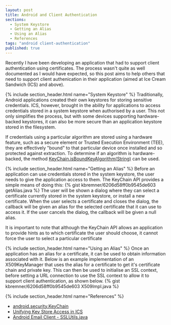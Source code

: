 ```yaml
---
layout: post
title: Android and Client Authentication
sections: 
  - System Keystore
  - Getting an Alias
  - Using an Alias
  - References
tags: "android client-authentication"
published: true
---
```


Recently I have been developing an application that had to support client authentication using certificates. The process wasn't quite as well documented as I would have expected, so this post aims to help others that need to support client authenication in their application (aimed at Ice Cream Sandwich (ICS) and above).

{% include section_header.html name="System Keystore" %}
Traditionally, Android applications created their own keystores for storing sensitive credentials. ICS, however, brought in the ability for applications to access credentials stored in a system keystore when authorised by a user. This not only simplifies the process, but with some devices supporting hardware-backed keystores, it can also be more secure than an application keystore stored in the filesystem.

<div class="alert alert-info">
<p>
If credentials using a particular algorithm are stored using a hardware feature, such as a secure element or Trusted Execution Environment (TEE), they are effectively "bound" to that particular device once installed and so protected against extraction. To determine if an algorithm is hardware-backed, the method <a href="https://developer.android.com/reference/android/security/KeyChain.html#isBoundKeyAlgorithm(java.lang.String)" target="_blank">KeyChain.isBoundKeyAlgorithm(String)</a> can be used.
</p>
</div>

{% include section_header.html name="Getting an Alias" %}
Before an application can use credentials stored in the system keystore, the user needs to give the application access to them. The KeyChain API provides a simple means of doing this:
{% gist kbremner/6206d58ff0b9545de603 getAlias.java %}
The user will be shown a dialog where they can select a certificate currently stored in the system keystore, or install a new certificate. When the user selects a certificate and closes the dialog, the callback will be given an alias for the selected certificate that it can use to access it. If the user cancels the dialog, the callback will be given a null alias.

<div class="alert alert-warning">
<p>
It is important to note that although the KeyChain API allows an application to provide hints as to which certificate the user should choose, it cannot force the user to select a particular certificate
</p>
</div>

{% include section_header.html name="Using an Alias" %}
Once an application has an alias for a certificate, it can be used to obtain information associated with it. Below is an example implementation of an X509KeyManager that uses the alias for a certificate to get it's certificate chain and private key. This can then be used to initialise an SSL context, before setting a URL connection to use the SSL context to allow it to support client authentication, as shown below.
{% gist kbremner/6206d58ff0b9545de603 X509Impl.java %}

{% include section_header.html name="References" %}
* [android.security.KeyChain](https://developer.android.com/reference/android/security/KeyChain.html)
* [Unifying Key Store Access in ICS](http://android-developers.blogspot.co.uk/2012/03/unifying-key-store-access-in-ics.html)
* [Android Email Client - SSLUtils.java](https://github.com/android/platform_packages_apps_email/blob/master/emailcommon/src/com/android/emailcommon/utility/SSLUtils.java)